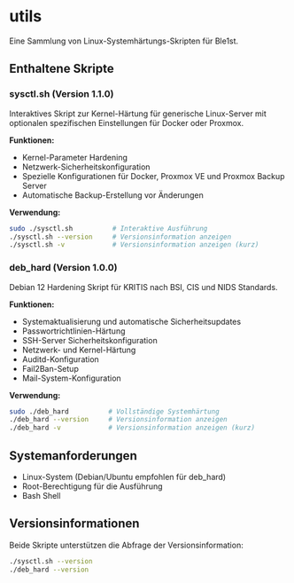 # utils

Eine Sammlung von Linux-Systemhärtungs-Skripten für Ble1st.

## Enthaltene Skripte

### sysctl.sh (Version 1.1.0)
Interaktives Skript zur Kernel-Härtung für generische Linux-Server mit optionalen spezifischen Einstellungen für Docker oder Proxmox.

**Funktionen:**
- Kernel-Parameter Hardening
- Netzwerk-Sicherheitskonfiguration
- Spezielle Konfigurationen für Docker, Proxmox VE und Proxmox Backup Server
- Automatische Backup-Erstellung vor Änderungen

**Verwendung:**
```bash
sudo ./sysctl.sh          # Interaktive Ausführung
./sysctl.sh --version     # Versionsinformation anzeigen
./sysctl.sh -v            # Versionsinformation anzeigen (kurz)
```

### deb_hard (Version 1.0.0)
Debian 12 Hardening Skript für KRITIS nach BSI, CIS und NIDS Standards.

**Funktionen:**
- Systemaktualisierung und automatische Sicherheitsupdates
- Passwortrichtlinien-Härtung
- SSH-Server Sicherheitskonfiguration
- Netzwerk- und Kernel-Härtung
- Auditd-Konfiguration
- Fail2Ban-Setup
- Mail-System-Konfiguration

**Verwendung:**
```bash
sudo ./deb_hard          # Vollständige Systemhärtung
./deb_hard --version     # Versionsinformation anzeigen
./deb_hard -v            # Versionsinformation anzeigen (kurz)
```

## Systemanforderungen

- Linux-System (Debian/Ubuntu empfohlen für deb_hard)
- Root-Berechtigung für die Ausführung
- Bash Shell

## Versionsinformationen

Beide Skripte unterstützen die Abfrage der Versionsinformation:
```bash
./sysctl.sh --version
./deb_hard --version
```